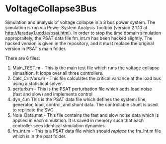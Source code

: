 # VoltageCollapse3Bus
Simulation and analysis of voltage collapse in a 3 bus power system. The simulation is run via Power System Analysis Toolbox (version 2.1.10 at http://faraday1.ucd.ie/psat.html). In order to stop the time domain simulation appropraitely, the PSAT data file fm_int.m has been hacked slightly. The hacked version is given in the repository, and it must replace the original version in PSAT's main folder.

There are 6 files:

1. Main_TEST.m - This is the main test file which runs the voltage collapse simualtion. It loops over all three controllers.
2. Calc_CritVars.m - This file calculates the critical variance at the load bus using a statistical solver.
3. perturb.m - This is the PSAT perturbation file which adds load noise (fast and slow) and implements control
4. dyn_4.m This is the PSAT data file which defines the system: line, generator, load, control, and shunt data. The controllable shunt is used to replicate the SVC.
5. Noie_Data.mat - This file contains the fast and slow noise data which is applied in each simulation. It is saved in memory such that each controller sees identical simulation dynamics.
6. fm_int.m - This is a PSAT data file which should *replace* the fm_int.m file which is in the psat folder.
